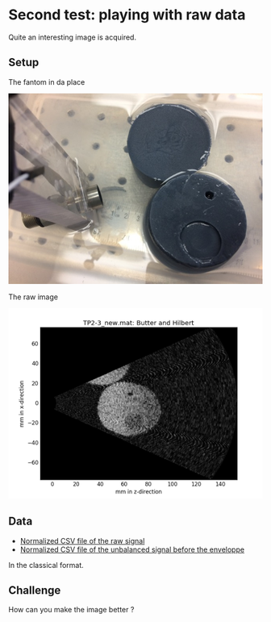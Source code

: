 # Second test: playing with raw data

Quite an interesting image is acquired.

## Setup

The fantom in da place

![](/worklog/Zach/2016-07-06/setup.jpeg)

The raw image

![](/worklog/Zach/2016-07-06/tp2.png)

## Data

* [Normalized CSV file of the raw signal](https://github.com/kelu124/murgen-dev-kit/raw/master/worklog/Zach/2016-07-06/tp2-rawsignal.csv.bz2)
* [Normalized CSV file of the unbalanced signal before the enveloppe](https://github.com/kelu124/murgen-dev-kit/raw/master/worklog/Zach/2016-07-06/tp7-enveloppe.csv.bz2)

In the classical format.

## Challenge

How can you make the image better ?


